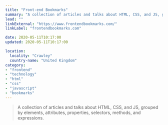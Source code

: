 ```yaml
---
title: "Front-end Bookmarks"
summary: "A collection of articles and talks about HTML, CSS, and JS, grouped by elements, attributes, properties, selectors, methods, and expressions."
lead: ""
linkExternal: "https://www.frontendbookmarks.com/"
linkLabel: "frontendbookmarks.com"

date: 2020-05-11T10:17:00
updated: 2020-05-11T10:17:00

location:
  locality: "Crawley"
  country-name: "United Kingdom"
category:
- "frontend"
- "technology"
- "html"
- "css"
- "javascript"
- "bookmarks"
---
```


> A collection of articles and talks about HTML, CSS, and JS, grouped by elements, attributes, properties, selectors, methods, and expressions.
